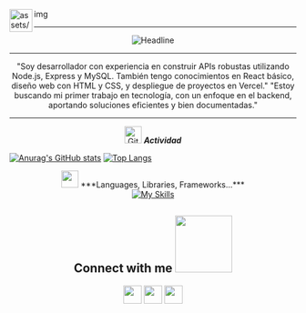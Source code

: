 
<img alt="assets/fondos_tecnologia" src="#" width='40' align="left"/>img
 <div></div>
 
-------------------

<div align=center>
        <img src="https://readme-typing-svg.herokuapp.com?color=%236FDA44&size=32&center=true&vCenter=true&width=600&height=50&lines=Hola+soy+Enrique+Cervantes+%F0%9F%91%8B;Desarrollador+Backend+en+Nodejs;Entusiasta+de+SQL+y+Express" alt="Headline" />
    </div>
   
-------------------
 <div align="center">
 "Soy desarrollador con experiencia en construir APIs robustas utilizando Node.js, Express y MySQL. También tengo conocimientos en React básico, diseño web con HTML y CSS, y despliegue de proyectos en Vercel."
"Estoy buscando mi primer trabajo en tecnología, con un enfoque en el backend, aportando soluciones eficientes y bien documentadas."
  
 </div>

-------------------

<p align="center">
 <img src="https://media.giphy.com/media/W5eoZHPpUx9sapR0eu/giphy.gif" width="30px" alt="Git"/>&nbsp;<i><b>Actividad</b></i></p>
 
[![Anurag's GitHub stats](https://github-readme-stats.vercel.app/api?username=progenrique&show_icons=true&theme=radical)](https://github.com/anuraghazra/github-readme-stats) [![Top Langs](https://github-readme-stats.vercel.app/api/top-langs/?username=progenrique&langs_count=10&layout=compact)](https://github.com/anuraghazra/github-readme-stats)


<div align="center"   margin-bottom= "10px">
<img  src="https://media.giphy.com/media/iY8CRBdQXODJSCERIr/giphy.gif" width="30px">&nbsp;***Languages, Libraries, Frameworks...***  
</div>



<div align="center">
  <a href="https://skillicons.dev">
    <img src="https://skillicons.dev/icons?i=js,html,css,bootstrap,react,nodejs,express,mysql,git,github,vercel&perline=20" alt="My Skills" />
  </a>
</div>


<h2 align="center"> Connect with me <img src='https://raw.githubusercontent.com/ShahriarShafin/ShahriarShafin/main/Assets/handshake.gif' width="100px"> </h2>

<div align="center">
<a href = 'www.linkedin.com/in/progenrique' target="_blank"> <img width = '32px' align= 'center' src="https://raw.githubusercontent.com/rahulbanerjee26/githubAboutMeGenerator/main/icons/linked-in-alt.svg"/></a>
<a href = 'https://wa.me/525591004288?text=Hola,%20obtuve%20tu%20contacto%20por%20GitHub.
' target="_blank"> <img width = '32px' align= 'center' src="https://raw.githubusercontent.com/rahulbanerjee26/githubAboutMeGenerator/main/icons/whatsapp.svg"/></a> 
<a href = 'https://portafolio1-2.vercel.app/' target="_blank"> <img width = '32px' align= 'center' src="https://raw.githubusercontent.com/rahulbanerjee26/githubAboutMeGenerator/main/icons/portfolio.png"/></a>
</div>
<!--
**progenrique/progenrique** is a ✨ _special_ ✨ repository because its `README.md` (this file) appears on your GitHub profile.

Here are some ideas to get you started:

- 🔭 I’m currently working on ...
- 🌱 I’m currently learning ...
- 👯 I’m looking to collaborate on ...
- 🤔 I’m looking for help with ...
- 💬 Ask me about ...
- 📫 How to reach me: ...
- 😄 Pronouns: ...
- ⚡ Fun fact: ...
-->

